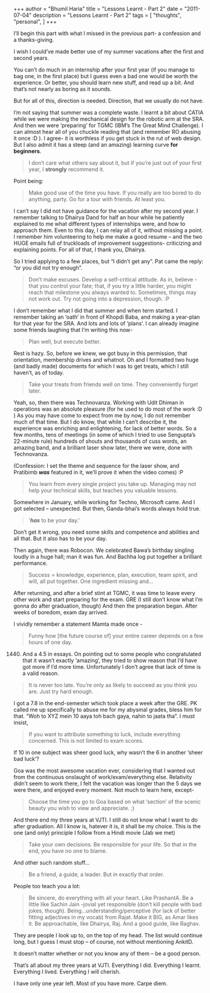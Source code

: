 +++
author = "Bhumil Haria"
title = "Lessons Learnt - Part 2"
date = "2011-07-04"
description = "Lessons Learnt - Part 2"
tags = [
    "thoughts",
    "personal",
]
+++

I’ll begin this part with what I missed in the previous part- a confession and a thanks-giving.

I wish I could’ve made better use of my summer vacations after the first and second years.

You can’t do much in an internship after your first year (if you manage to bag one, in the first place)
but I guess even a bad one would be worth the experience. Or better, you should learn new stuff, and
read up a bit. And that’s not nearly as boring as it sounds.

But for all of this, direction is needed. Direction, that we usually do not have.

I’m not saying that summer was a complete waste. I learnt a bit about CATIA while we were making
the mechanical design for the robotic arm at the SRA. And then we were ‘preparing’ for TGMC
(IBM’s The Great Mind Challenge). I can almost hear all of you chuckle reading that (and remember
RO abusing it once :D ). I agree- it is worthless if you get stuck in the rut of web design.
But I also admit it has a steep (and an amazing) learning curve **for beginners**.

> I don’t care what others say about it, but if you’re just out of your first year, I **strongly**
> recommend it.

Point being:

> Make good use of the time you have. If you really are too bored to do anything, party. Go for a
> tour with friends. At least you.

I can’t say I did not have guidance for the vacation after my second year. I remember talking to
Dhairya Dand for half an hour while he patiently explained to me what different types of internships
were, and how to approach them. Even to this day, I can relay all of it, without missing a point.
I remember him volunteering to help me make a good resume – and the two HUGE emails full of truckloads
of improvement suggestions- criticizing and explaining points. For all of that, I thank you, Dhairya.

So I tried applying to a few places, but “I didn’t get any”. Pat came the reply: “or you did not try enough”.

> Don’t make excuses. Develop a self-critical attitude. As in, believe - that you control your fate;
> that, if you try a little harder, you might reach that milestone you always wanted to. Sometimes, things
> may not work out. Try not going into a depression, though. :P

I don’t remember what I did that summer and when term started. I remember taking an ‘oath’ in front of Khopdi
Baba, and making a year-plan for that year for the SRA. And lots and lots of ‘plans’. I can already imagine
some friends laughing that I’m writing this now-

> Plan well, but execute better.

Rest is hazy. So, before we knew, we got busy in this permission, that orientation, membership drives and
whatnot. Oh and I formatted two huge (and badly made) documents for which I was to get treats, which I still
haven’t, as of today.

> Take your treats from friends well on time. They conveniently forget later.

Yeah, so, then there was Technovanza. Working with Udit Dhiman in operations was an absolute pleasure
(for he used to do most of the work :D ) As you may have come to expect from me by now, I do not remember
much of that time. But I do know, that while I can’t describe it, the experience was enriching and
enlightening, for lack of better words. So a few months, tens of meetings (in some of which I tried
to use Sengupta’s 22-minute rule) hundreds of shouts and thousands of cuss words, an amazing band,
and a brilliant laser show later, there we were, done with Technovanza.

(Confession: I set the theme and sequence for the laser show, and Pratibimb **_was_** featured in it,
we’ll prove it when the video comes) :P

> You learn from every single project you take up. Managing may not help your technical skills,
> but teaches you valuable lessons.

Somewhere in January, while working for Techno, Microsoft came. And I got selected – unexpected.
But then, Ganda-bhai’s words always hold true.

> '**_has_** to be your day.'

Don’t get it wrong, you need some skills and competence and abilities and all that. But it also has
to be your day.

Then again, there was Robocon. We celebrated Bawa’s birthday singling loudly in a huge hall; man
it was fun. And Bachha log put together a brilliant performance.

> Success = knowledge, experience, plan, execution, team spirit, and will, all put together.
> One ingredient missing and...

After returning, and after a brief stint at TGMC, it was time to leave every other work and start
preparing for the exam. GRE (I still don’t know what I’m gonna do after graduation, though) And then
the preparation began. After weeks of boredom, exam day arrived.

I vividly remember a statement Mamta made once -

> Funny how [the future course of] your entire career depends on a few hours of one day.

1440. And a 4.5 in essays. On pointing out to some people who congratulated that it wasn’t exactly ‘amazing’,
they tried to show reason that I’d have got more if I’d more time. Unfortunately I don’t agree that lack
of time is a valid reason.

> It is never too late. You’re only as likely to succeed as you think you are. Just try hard enough.

I got a 7.8 in the end-semester which took place a week after the GRE. PK called me up specifically to abuse
me for my abysmal grades, bless him for that. “Woh to XYZ mein 10 aaya toh bach gaya, nahin to jaata tha”.
I must insist,

> If you want to attribute something to luck, include everything concerned. This is not limited to exam scores.

If 10 in one subject was sheer good luck, why wasn’t the 6 in another ‘sheer bad luck’?

Goa was the most awesome vacation ever, considering that I wanted out from the continuous onslaught of
work/exam/everything else. Relativity didn’t seem to work there, I felt the vacation was longer than the 5
days we were there, and enjoyed every moment. Not much to learn here, except-

> Choose the time you go to Goa based on what ‘section’ of the scenic beauty you wish to view and appreciate. ;)

And there end my three years at VJTI. I still do not know what I want to do after graduation. All I know is, 
hatever it is, it shall be my choice. This is the one (and only) principle I follow from a Hindi movie
(Jab we met)

> Take your own decisions. Be responsible for your life. So that in the end, you have no one to blame.

And other such random stuff...

> Be a friend, a guide, a leader. But in exactly that order.

People too teach you a lot:

> Be sincere, do everything with all your heart. Like PrashantA. Be a little like Sachin Jain -jovial
> yet responsible (don’t kill people with bad jokes, though). Being...understanding/perceptive (for
> lack of better fitting adjectives in my vocab) from Rajat. Make it BIG, as Amar likes it.
> Be approachable, like Dhairya, Raj. And a good guide, like Raghav.

They are people I look up to, on the top of my head. The list would continue long, but I guess I must
stop – of course, not without mentioning AnkitD.

It doesn’t matter whether or not you know any of them – be a good person.

That’s all about my three years at VJTI. Everything I did. Everything I learnt. Everything I lived.
Everything I will cherish.

I have only one year left. Most of you have more. Carpe diem.
